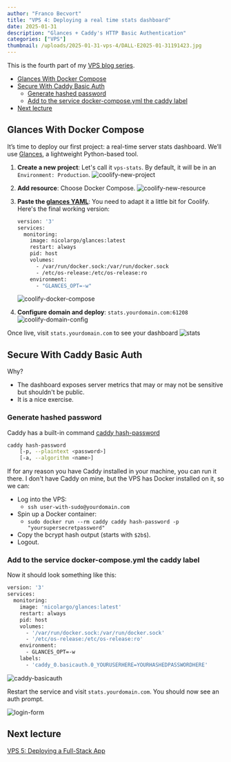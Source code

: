 ```yaml
---
author: "Franco Becvort"
title: "VPS 4: Deploying a real time stats dashboard"
date: 2025-01-31
description: "Glances + Caddy's HTTP Basic Authentication"
categories: ["VPS"]
thumbnail: /uploads/2025-01-31-vps-4/DALL·E2025-01-31191423.jpg
---
```


This is the fourth part of my [VPS blog series](/en/categories/vps/).

<!-- TOC -->
  * [Glances With Docker Compose](#glances-with-docker-compose)
  * [Secure With Caddy Basic Auth](#secure-with-caddy-basic-auth)
    * [Generate hashed password](#generate-hashed-password)
    * [Add to the service docker-compose.yml the caddy label](#add-to-the-service-docker-composeyml-the-caddy-label)
  * [Next lecture](#next-lecture)
<!-- TOC -->

## Glances With Docker Compose

It’s time to deploy our first project: a real-time server stats dashboard. We’ll use [Glances](https://nicolargo.github.io/glances/), a lightweight Python-based tool.

1. **Create a new project**: Let's call it `vps-stats`. By default, it will be in an `Environment: Production`.
    ![coolify-new-project](/uploads/2025-01-31-vps-4/coolify-new-project.png)
2. **Add resource**: Choose Docker Compose.
    ![coolify-new-resource](/uploads/2025-01-31-vps-4/coolify-new-resource.png)
3. **Paste the [glances YAML](https://github.com/nicolargo/glances/blob/develop/docs/docker.rst)**: You need to adapt it a little bit for Coolify. Here's the final working version:

    ```Dockerfile
    version: '3'
    services:
      monitoring:
        image: nicolargo/glances:latest
        restart: always
        pid: host
        volumes:
          - /var/run/docker.sock:/var/run/docker.sock
          - /etc/os-release:/etc/os-release:ro
        environment:
          - "GLANCES_OPT=-w"
    ```
    ![coolify-docker-compose](/uploads/2025-01-31-vps-4/coolify-docker-compose.png)

4. **Configure domain and deploy**: `stats.yourdomain.com:61208`
   ![coolify-domain-config](/uploads/2025-01-31-vps-4/coolify-domain-config.png)

Once live, visit `stats.yourdomain.com` to see your dashboard
![stats](/uploads/2025-01-31-vps-4/stats.png)

## Secure With Caddy Basic Auth

Why?
- The dashboard exposes server metrics that may or may not be sensitive but shouldn't be public.
- It is a nice exercise.

### Generate hashed password

Caddy has a built-in command [caddy hash-password](https://caddyserver.com/docs/command-line#caddy-hash-password)

```bash
caddy hash-password
	[-p, --plaintext <password>]
	[-a, --algorithm <name>]
```

If for any reason you have Caddy installed in your machine, you can run it there. I don't have Caddy on mine, but the VPS has Docker installed on it, so we can:

- Log into the VPS:
  - `ssh user-with-sudo@yourdomain.com`
- Spin up a Docker container:
  - `sudo docker run --rm caddy caddy hash-password -p "yoursupersecretpassword"`
- Copy the bcrypt hash output (starts with `$2b$`).
- Logout.

### Add to the service docker-compose.yml the caddy label

Now it should look something like this:

```Dockerfile
version: '3'
services:
  monitoring:
    image: 'nicolargo/glances:latest'
    restart: always
    pid: host
    volumes:
      - '/var/run/docker.sock:/var/run/docker.sock'
      - '/etc/os-release:/etc/os-release:ro'
    environment:
      - GLANCES_OPT=-w
    labels:
      - 'caddy_0.basicauth.0_YOURUSERHERE=YOURHASHEDPASSWORDHERE'
```

![caddy-basicauth](/uploads/2025-01-31-vps-4/caddy-basicauth.png)

Restart the service and visit `stats.yourdomain.com`. You should now see an auth prompt.

![login-form](/uploads/2025-01-31-vps-4/login-form.png)

## Next lecture

[VPS 5: Deploying a Full-Stack App](/en/blog/2025-02-03-vps-5)
